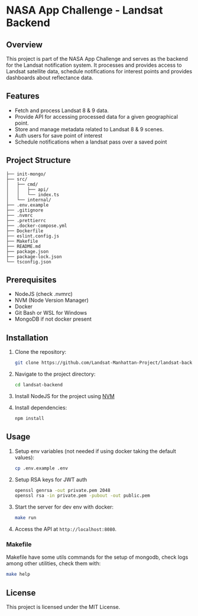 # NASA App Challenge - Landsat Backend

## Overview
This project is part of the NASA App Challenge and serves as the backend for the Landsat notification system. It processes and provides access to Landsat satellite data, schedule notifications for interest points and provides dashboards about reflectance data.

## Features
- Fetch and process Landsat 8 & 9 data.
- Provide API for accessing processed data for a given geographical point.
- Store and manage metadata related to Landsat 8 & 9 scenes.
- Auth users for save point of interest
- Schedule notifications when a landsat pass over a saved point

## Project Structure
```
├── init-mongo/
├── src/
│   ├── cmd/
│   │   ├── api/
│   │   └── index.ts
│   └── internal/
├── .env.example
├── .gitignore
├── .nvmrc
├── .prettierrc
├── .docker-compose.yml
├── Dockerfile
├── eslint.config.js
├── Makefile
├── README.md
├── package.json
├── package-lock.json
└── tsconfig.json
```

## Prerequisites
- NodeJS (check .nvmrc)
- NVM (Node Version Manager)
- Docker
- Git Bash or WSL for Windows
- MongoDB if not docker present

## Installation
1. Clone the repository:
    ```sh
    git clone https://github.com/Landsat-Manhattan-Project/landsat-backend.git
    ```
2. Navigate to the project directory:
    ```sh
    cd landsat-backend
    ```
3. Install NodeJS for the project using [NVM](https://github.com/nvm-sh/nvm)

4. Install dependencies:
    ```sh
    npm install
    ```

## Usage

1. Setup env variables (not needed if using docker taking the default values):
    ```sh
    cp .env.example .env
    ```
2. Setup RSA keys for JWT auth
    ```sh
    openssl genrsa -out private.pem 2048
    openssl rsa -in private.pem -pubout -out public.pem
    ```

3. Start the server for dev env with docker:
    ```sh
    make run
    ```
4. Access the API at `http://localhost:8080`.

### Makefile

Makefile have some utils commands for the setup of mongodb, check logs among other utilities, check them with:

```sh
make help
 ```

## License

This project is licensed under the MIT License.
